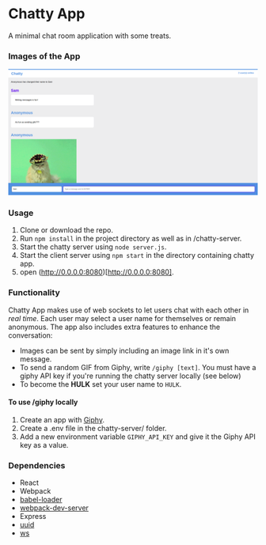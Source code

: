 Chatty App
=====================

A minimal chat room application with some treats.

### Images of the App

![](docs/app_screenshot.png)

### Usage

1. Clone or download the repo.
2. Run `npm install` in the project directory as well as in /chatty-server.
3. Start the chatty server using `node server.js`.
4. Start the client server using `npm start` in the directory containing chatty app.
5. open (http://0.0.0.0:8080)[http://0.0.0.0:8080].

### Functionality

Chatty App makes use of web sockets to let users chat with each other in _real time_. Each user may select a user name for themselves or remain anonymous. The app also includes extra features to enhance the conversation:

* Images can be sent by simply including an image link in it's own message.
* To send a random GIF from Giphy, write `/giphy [text]`. You must have a giphy API key if you're running the chatty server locally (see below)
* To become the **HULK** set your user name to `HULK`.

#### To use /giphy locally

1. Create an app with [Giphy](https://developers.giphy.com/dashboard/?create=true).
2. Create a .env file in the chatty-server/ folder.
3. Add a new environment variable `GIPHY_API_KEY` and give it the Giphy API key as a value.


### Dependencies

* React
* Webpack
* [babel-loader](https://github.com/babel/babel-loader)
* [webpack-dev-server](https://github.com/webpack/webpack-dev-server)
* Express
* [uuid](https://github.com/kelektiv/node-uuid)
* [ws](https://github.com/websockets/ws)
